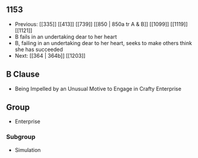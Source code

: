 ## 1153
- Previous: [[335]] [[413]] [[739]] [[850 | 850a tr A &amp; B]] [[1099]] [[1119]] [[1121]] 
- B fails in an undertaking dear to her heart
- B, failing in an undertaking dear to her heart, seeks to make others think she has succeeded
- Next: [[364 | 364b]] [[1203]] 

## B Clause
- Being Impelled by an Unusual Motive to Engage in Crafty Enterprise

## Group
- Enterprise

### Subgroup
- Simulation


